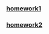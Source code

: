 
### [homework1](https://github.com/zfr0411/swsad-homework/blob/master/file/swsad%20homework1.md)
### [homework2](https://github.com/zfr0411/swsad-homework/blob/master/file/swsad%20homework2.md)
